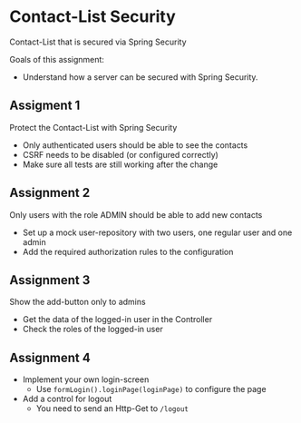 # Contact-List Security
Contact-List that is secured via Spring Security
 
Goals of this assignment:
* Understand how a server can be secured with Spring Security.

## Assigment 1
Protect the Contact-List with Spring Security
* Only authenticated users should be able to see the contacts
* CSRF needs to be disabled (or configured correctly)
* Make sure all tests are still working after the change

## Assignment 2
Only users with the role ADMIN should be able to add new contacts
* Set up a mock user-repository with two users, one regular user and one admin
* Add the required authorization rules to the configuration

## Assignment 3
Show the add-button only to admins
* Get the data of the logged-in user in the Controller
* Check the roles of the logged-in user

## Assignment 4
* Implement your own login-screen
  * Use `formLogin().loginPage(loginPage)` to configure the page
* Add a control for logout
  * You need to send an Http-Get to `/logout`
